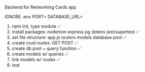Backend for Networking Cards app

IGNORE .env
PORT=
DATABASE_URL=

1. npm init, type module ✅
2. install packages:
   nodemon
   express
   pg
   dotenv
   jest/supertest ✅
3. set file structure:
   app.js
   routers
   models
   database pool ✅
4. create crud routes:
   GET
   POST ✅
5. create db pool + query function ✅
6. create models w/ queries ✅
7. link models w/ routes ✅
8. test